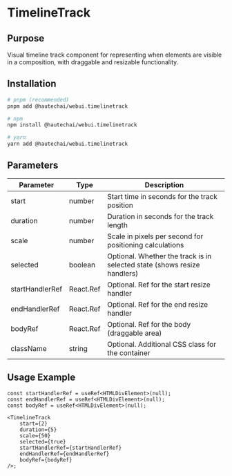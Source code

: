 # TimelineTrack

## Purpose

Visual timeline track component for representing when elements are visible in a composition, with draggable and resizable functionality.

## Installation

```bash
# pnpm (recommended)
pnpm add @hautechai/webui.timelinetrack

# npm
npm install @hautechai/webui.timelinetrack

# yarn
yarn add @hautechai/webui.timelinetrack
```

## Parameters

| Parameter       | Type                      | Description                                                              |
| --------------- | ------------------------- | ------------------------------------------------------------------------ |
| start           | number                    | Start time in seconds for the track position                             |
| duration        | number                    | Duration in seconds for the track length                                 |
| scale           | number                    | Scale in pixels per second for positioning calculations                  |
| selected        | boolean                   | Optional. Whether the track is in selected state (shows resize handlers) |
| startHandlerRef | React.Ref<HTMLDivElement> | Optional. Ref for the start resize handler                               |
| endHandlerRef   | React.Ref<HTMLDivElement> | Optional. Ref for the end resize handler                                 |
| bodyRef         | React.Ref<HTMLDivElement> | Optional. Ref for the body (draggable area)                              |
| className       | string                    | Optional. Additional CSS class for the container                         |

## Usage Example

```tsx
const startHandlerRef = useRef<HTMLDivElement>(null);
const endHandlerRef = useRef<HTMLDivElement>(null);
const bodyRef = useRef<HTMLDivElement>(null);

<TimelineTrack
    start={2}
    duration={5}
    scale={50}
    selected={true}
    startHandlerRef={startHandlerRef}
    endHandlerRef={endHandlerRef}
    bodyRef={bodyRef}
/>;
```
